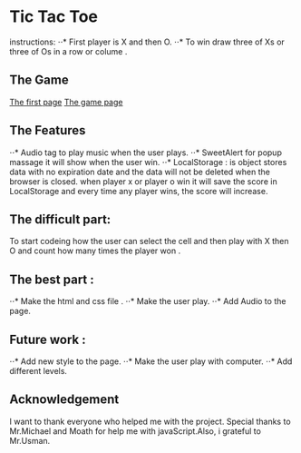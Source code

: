 
<!-- - Screenshot of the game
- Is there any information you think might help us understand what you built?
- What features did you include?
- Make sure to explain anything "new" (things that we didn't cover in class)
- What was the most difficult part of the project?
- What was your favourite part to work on?
- What would you like to add next?
- The approach taken
- Unsolved problems
- Acknowledgements/Thanks

- Any other useful information etc. -->



# Tic Tac Toe
 instructions:
 ⋅⋅* First player is X and then O.
 ⋅⋅* To win draw three of Xs or three of Os in a row or colume .

## The Game

[The first page](firstpage.png )
[The game page](secondpage.png )

## The Features 

⋅⋅* Audio tag to play music when the user plays.
⋅⋅* SweetAlert for popup massage it will show when the user win.
⋅⋅* LocalStorage :
is object stores data with no expiration date and the data will not be deleted when the browser is closed.
when player x or player o win it will save the score in LocalStorage and every time any player wins, the score will increase.

## The difficult part:

To start codeing how the user can select the cell and then play with X then O and count how many times the player won .


## The best part :
⋅⋅* Make the html and css file .
⋅⋅* Make the user play.
⋅⋅* Add Audio to the page.


## Future work :
⋅⋅* Add new style to the page.
⋅⋅* Make the user play with computer.
⋅⋅* Add different levels.


## Acknowledgement
I want to thank everyone who helped me with the project.
Special thanks to Mr.Michael and Moath for help me with javaScript.Also, i grateful to Mr.Usman.
